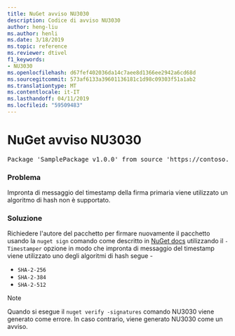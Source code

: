 ```yaml
---
title: NuGet avviso NU3030
description: Codice di avviso NU3030
author: heng-liu
ms.author: henli
ms.date: 3/18/2019
ms.topic: reference
ms.reviewer: dtivel
f1_keywords:
- NU3030
ms.openlocfilehash: d67fef402036da14c7aee8d1366ee2942a6cd68d
ms.sourcegitcommit: 573af6133a39601136181c1d98c09303f51a1ab2
ms.translationtype: MT
ms.contentlocale: it-IT
ms.lasthandoff: 04/11/2019
ms.locfileid: "59509483"
---
```

# <a name="nuget-warning-nu3030"></a>NuGet avviso NU3030

<pre>Package 'SamplePackage v1.0.0' from source 'https://contoso.com/index.json': The primary signature's timestamp's message imprint uses an unsupported hash algorithm.</pre>

### <a name="issue"></a>Problema

Impronta di messaggio del timestamp della firma primaria viene utilizzato un algoritmo di hash non è supportato.  


### <a name="solution"></a>Soluzione

Richiedere l'autore del pacchetto per firmare nuovamente il pacchetto usando la `nuget sign` comando come descritto in [NuGet docs](https://docs.microsoft.com/en-us/nuget/create-packages/sign-a-package) utilizzando il `-Timestamper` opzione in modo che impronta di messaggio del timestamp viene utilizzato uno degli algoritmi di hash segue -
* `SHA-2-256`
* `SHA-2-384`
* `SHA-2-512`


> [!Note]
> Quando si esegue il `nuget verify -signatures` comando NU3030 viene generato come errore. In caso contrario, viene generato NU3030 come un avviso.